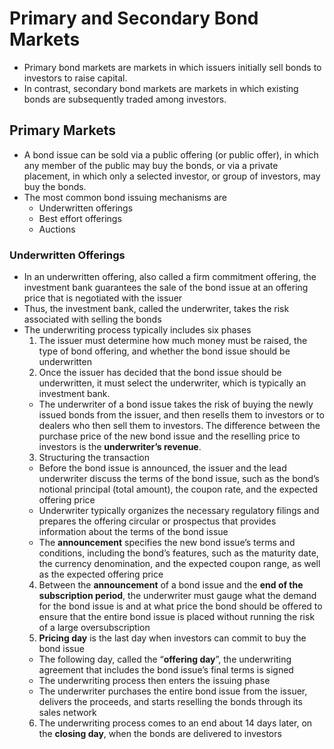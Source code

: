 # Primary and Secondary Bond Markets
- Primary bond markets are markets in which issuers initially sell bonds to investors to raise capital. 
- In contrast, secondary bond markets are markets in which existing bonds are subsequently traded among investors.

## Primary Markets
- A bond issue can be sold via a public offering (or public offer), in which any member of the public may buy the bonds, or via a private placement, in which only a selected investor, or group of investors, may buy the bonds.
- The most common bond issuing mechanisms are 
  - Underwritten offerings
  - Best effort offerings 
  - Auctions

### Underwritten Offerings
- In an underwritten offering, also called a firm commitment offering, the investment bank guarantees the sale of the bond issue at an offering price that is negotiated with the issuer
- Thus, the investment bank, called the underwriter, takes the risk associated with selling the bonds
- The underwriting process typically includes six phases
  1. The issuer must determine how much money must be raised, the type of bond offering, and whether the bond issue should be underwritten
  2. Once the issuer has decided that the bond issue should be underwritten, it must select the underwriter, which is typically an investment bank. 
    - The underwriter of a bond issue takes the risk of buying the newly issued bonds from the issuer, and then resells them to investors or to dealers who then sell them to investors. The difference between the purchase price of the new bond issue and the reselling price to investors is the **underwriter’s revenue**. 
  3. Structuring the transaction
    -  Before the bond issue is announced, the issuer and the lead underwriter discuss the terms of the bond issue, such as the bond’s notional principal (total amount), the coupon rate, and the expected offering price
    -  Underwriter typically organizes the necessary regulatory filings and prepares the offering circular or prospectus that provides information about the terms of the bond issue
    -  The **announcement** specifies the new bond issue’s terms and conditions, including the bond’s features, such as the maturity date, the currency denomination, and the expected coupon range, as well as the expected offering price
  4. Between the **announcement** of a bond issue and the **end of the subscription period**, the underwriter must gauge what the demand for the bond issue is and at what price the bond should be offered to ensure that the entire bond issue is placed without running the risk of a large oversubscription
  5. **Pricing day** is the last day when investors can commit to buy the bond issue
    - The following day, called the “**offering day**”, the underwriting agreement that includes the bond issue’s final terms is signed
    - The underwriting process then enters the issuing phase
    - The underwriter purchases the entire bond issue from the issuer, delivers the proceeds, and starts reselling the bonds through its sales network
  6. The underwriting process comes to an end about 14 days later, on the **closing day**, when the bonds are delivered to investors
